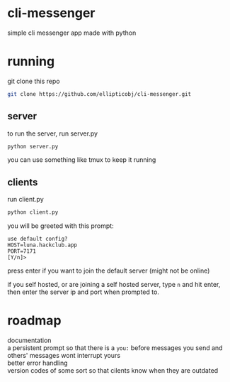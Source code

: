 # cli-messenger
simple cli messenger app made with python

# running
git clone this repo    

```bash
git clone https://github.com/ellipticobj/cli-messenger.git
```

## server 
to run the server, run server.py  

```bash
python server.py
```

you can use something like tmux to keep it running  

## clients
run client.py  

```bash
python client.py
```

you will be greeted with this prompt:  
```
use default config?
HOST=luna.hackclub.app
PORT=7171
[Y/n]> 
```
press enter if you want to join the default server (might not be online)  
  
if you self hosted, or are joining a self hosted server, type `n` and hit enter, then enter the server ip and port when prompted to.  

# roadmap
documentation  
a persistent prompt so that there is a `you:` before messages you send and others' messages wont interrupt yours  
better error handling  
version codes of some sort so that cilents know when they are outdated  
